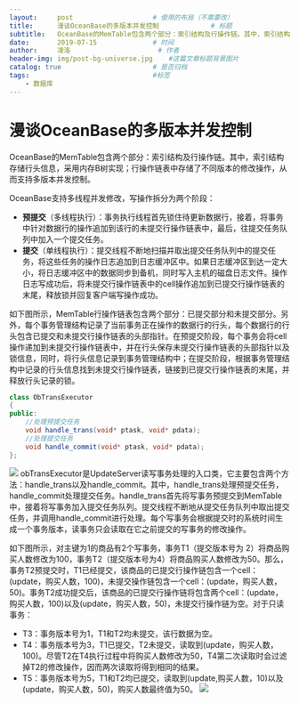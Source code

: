 ```yaml
---
layout:     post   				    # 使用的布局（不需要改）
title:      漫谈OceanBase的多版本并发控制				# 标题 
subtitle:   OceanBase的MemTable包含两个部分：索引结构及行操作链。其中，索引结构存储行头信息，采用内存B树实现；行操作链表中存储了不同版本的修改操作，从而支持多版本并发控制。  #副标题
date:       2019-07-15				# 时间
author:     凌洛 						# 作者
header-img: img/post-bg-universe.jpg 	#这篇文章标题背景图片
catalog: true 						# 是否归档
tags:								#标签
    - 数据库
---
```


# 漫谈OceanBase的多版本并发控制

OceanBase的MemTable包含两个部分：索引结构及行操作链。其中，索引结构存储行头信息，采用内存B树实现；行操作链表中存储了不同版本的修改操作，从而支持多版本并发控制。

OceanBase支持多线程并发修改，写操作拆分为两个阶段：
- **预提交**（多线程执行）：事务执行线程首先锁住待更新数据行，接着，将事务中针对数据行的操作追加到该行的未提交行操作链表中，最后，往提交任务队列中加入一个提交任务。
- **提交**（单线程执行）：提交线程不断地扫描并取出提交任务队列中的提交任务，将这些任务的操作日志追加到日志缓冲区中。如果日志缓冲区到达一定大小，将日志缓冲区中的数据同步到备机，同时写入主机的磁盘日志文件。操作日志写成功后，将未提交行操作链表中的cell操作追加到已提交行操作链表的末尾，释放锁并回复客户端写操作成功。

如下图所示，MemTable行操作链表包含两个部分：已提交部分和未提交部分。另外，每个事务管理结构记录了当前事务正在操作的数据行的行头，每个数据行的行头包含已提交和未提交行操作链表的头部指针。在预提交阶段，每个事务会将cell操作递加到未提交行操作链表中，并在行头保存未提交行操作链表的头部指针以及锁信息，同时，将行头信息记录到事务管理结构中；在提交阶段，根据事务管理结构中记录的行头信息找到未提交行操作链表，链接到已提交行操作链表的末尾，并释放行头记录的锁。
```java
class ObTransExecutor
{
public:
    //处理预提交任务
    void handle_trans(void* ptask, void* pdata);
    //处理提交任务
    void handle_commit(void* ptask, void* pdata);
};
```  
![](https://oss-weslie.oss-cn-shanghai.aliyuncs.com/%E5%9B%BE%E7%89%87/github%E5%8D%9A%E5%AE%A2%E5%9B%BE/3cbcf06443d270d6e1cb28bdcacfd509e2198db0.jpeg)
obTransExecutor是UpdateServer读写事务处理的入口类，它主要包含两个方法：handle_trans以及handle_commit。其中，handle_trans处理预提交任务，handle_commit处理提交任务。handle_trans首先将写事务预提交到MemTable中，接着将写事务加入提交任务队列。提交线程不断地从提交任务队列中取出提交任务，并调用handle_commit进行处理。每个写事务会根据提交时的系统时间生成一个事务版本，读事务只会读取在它之前提交的写事务的修改操作。

如下图所示，对主键为1的商品有2个写事务，事务T1（提交版本号为
2）将商品购买人数修改为100，事务T2（提交版本号为4）将商品购买人数修改为50。那么，事务T2预提交时，T1已经提交，该商品的已提交行操作链包含一个cell：(update，购买人数，100)，未提交操作链包含一个cell：(update，购买人数，50)。事务T2成功提交后，该商品的已提交行操作链将包含两个cell：(update，购买人数，100)以及(update，购买人数，50)，未提交行操作链为空。对于只读事务：
- T3：事务版本号为1，T1和T2均未提交，该行数据为空。
- T4：事务版本号为3，T1已提交，T2未提交，读取到(update，购买人数，100)。尽管T2在T4执行过程中将购买人数修改为50，T4第二次读取时会过滤掉T2的修改操作，因而两次读取将得到相同的结果。
- T5：事务版本号为5，T1和T2均已提交，读取到(update,购买人数，10)以及(update，购买人数，50)，购买人数最终值为50。
![](https://oss-weslie.oss-cn-shanghai.aliyuncs.com/%E5%9B%BE%E7%89%87/github%E5%8D%9A%E5%AE%A2%E5%9B%BE/e557b2cffde5c4c5aab548237a182f274f67870e.png)
